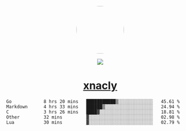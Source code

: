 <p align="center">
  <img style="border-radius: 100px" width="128" height="128" src="https://avatars.githubusercontent.com/u/47723417?v=4"/>
</p>
<p align="center">
  <img src="https://komarev.com/ghpvc/?username=xnacly&&style=flat-square"/>
</p>

<h1 align="center"><a href="https://xnacly.me"> xnacly</a> </h1>

<!--START_SECTION:waka-->

```text
Go            8 hrs 20 mins   ███████████▒░░░░░░░░░░░░░   45.61 %
Markdown      4 hrs 33 mins   ██████▒░░░░░░░░░░░░░░░░░░   24.94 %
C             3 hrs 26 mins   ████▓░░░░░░░░░░░░░░░░░░░░   18.81 %
Other         32 mins         ▓░░░░░░░░░░░░░░░░░░░░░░░░   02.98 %
Lua           30 mins         ▓░░░░░░░░░░░░░░░░░░░░░░░░   02.79 %
```

<!--END_SECTION:waka-->
